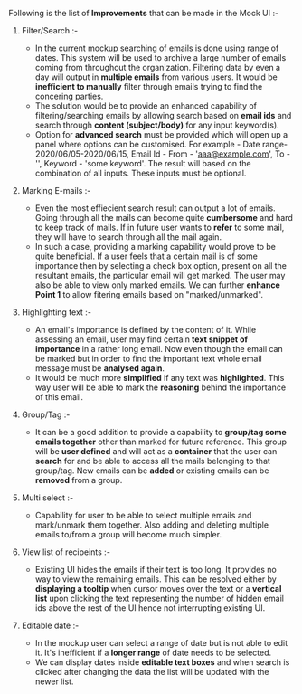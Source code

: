 
Following is the list of **Improvements** that can be made in the Mock UI :-

1. Filter/Search :- 
    * In the current mockup searching of emails is done using range of dates. This system will be used to archive a         large number of emails coming from throughout the organization. Filtering data by even a day will output in           **multiple emails** from various users. It would be **inefficient to manually** filter through emails trying to       find the concering parties.  
    * The solution would be to provide an enhanced capability of filtering/searching emails by allowing search based        on **email ids** and search through **content (subject/body)** for any input keyword(s). 
    * Option for **advanced search** must be provided which will open up a panel where options can be customised. 
      For example - Date range- 2020/06/05-2020/06/15, Email Id - From - 'aaa@example.com', To - '', Keyword - 'some keyword'. The result will based on the combination of all inputs. These inputs must be optional.
    
2. Marking E-mails :- 
    * Even the most effiecient search result can output a lot of emails. Going through all the mails can become quite       **cumbersome** and hard to keep track of mails. If in future user wants to **refer** to some mail, they will have     to search through all the mail again.
    * In such a case, providing a marking capability would prove to be quite beneficial. If a user feels that a certain     mail is of some importance then by selecting a check box option, present on all the resultant emails, the             particular email will get marked. The user may also be able to view only marked emails. We can further                **enhance Point 1** to allow fitering emails based on "marked/unmarked".

3. Highlighting text :- 
    * An email's importance is defined by the content of it. While assessing an email, user may find certain **text         snippet of importance** in a rather long email. Now even though the email can be marked but in order to find the      important text whole email message must be **analysed again**.
    * It would be much more **simplified** if any text was **highlighted**. This way user will be able to mark the          **reasoning** behind the importance of this email.

4. Group/Tag :-
    * It can be a good addition to provide a capability to **group/tag some emails together** other than marked for         future reference. This group will be **user defined** and will act as a **container** that the user can               **search** for and be able to access all the mails belonging to that group/tag. New emails can be **added** or        existing emails can be **removed** from a group.

5. Multi select :-
    * Capability for user to be able to select multiple emails and mark/unmark them together. Also adding and deleting      multiple emails to/from a group will become much simpler.

6. View list of recipeints :-
    * Existing UI hides the emails if their text is too long. It provides no way to view the remaining emails. This         can be resolved either by **displaying a tooltip** when cursor moves over the text or a **vertical list** upon        clicking the text representing the number of hidden email ids above the rest of the UI hence not interrupting         existing UI.

7. Editable date :-
    * In the mockup user can select a range of date but is not able to edit it. It's inefficient if a **longer range** of   date needs to be selected. 
    * We can display dates inside **editable text boxes** and when search is clicked after changing the data the list       will be updated with the newer list.
